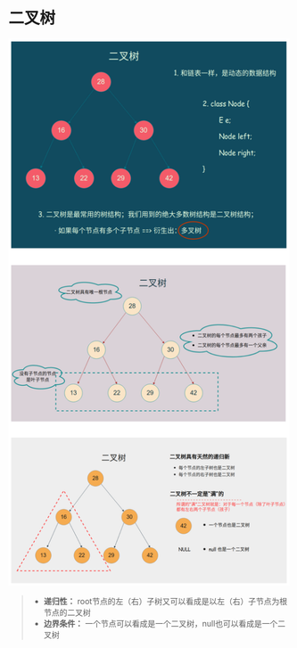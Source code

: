 # 二叉树





![](img/image_2022-03-15-16-12-32.png)


> * **递归性：** root节点的左（右）子树又可以看成是以左（右）子节点为根节点的二叉树
> * **边界条件：** 一个节点可以看成是一个二叉树，null也可以看成是一个二叉树


































